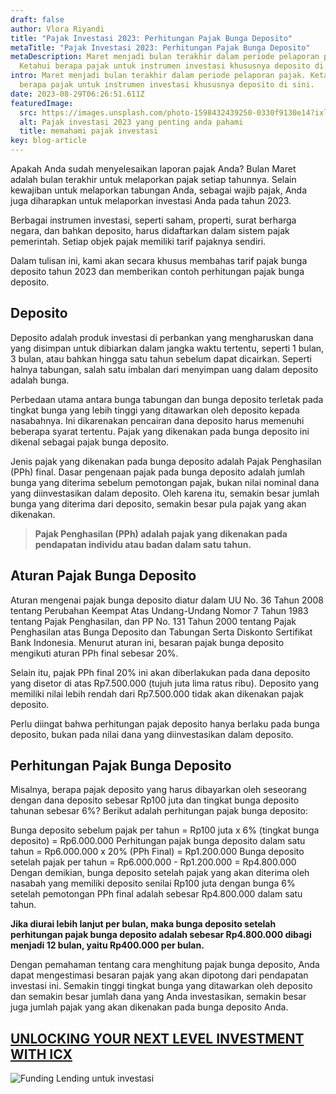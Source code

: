 ```yaml
---
draft: false
author: Vlora Riyandi
title: "Pajak Investasi 2023: Perhitungan Pajak Bunga Deposito"
metaTitle: "Pajak Investasi 2023: Perhitungan Pajak Bunga Deposito"
metaDescription: Maret menjadi bulan terakhir dalam periode pelaporan pajak.
  Ketahui berapa pajak untuk instrumen investasi khususnya deposito di sini.
intro: Maret menjadi bulan terakhir dalam periode pelaporan pajak. Ketahui
  berapa pajak untuk instrumen investasi khususnya deposito di sini.
date: 2023-08-29T06:26:51.611Z
featuredImage:
  src: https://images.unsplash.com/photo-1598432439250-0330f9130e14?ixlib=rb-4.0.3&ixid=MnwxMjA3fDB8MHxwaG90by1wYWdlfHx8fGVufDB8fHx8&auto=format&fit=crop&w=870&q=80
  alt: Pajak investasi 2023 yang penting anda pahami
  title: memahami pajak investasi
key: blog-article
---
```

Apakah Anda sudah menyelesaikan laporan pajak Anda? Bulan Maret adalah bulan terakhir untuk melaporkan pajak setiap tahunnya. Selain kewajiban untuk melaporkan tabungan Anda, sebagai wajib pajak, Anda juga diharapkan untuk melaporkan investasi Anda pada tahun 2023.

Berbagai instrumen investasi, seperti saham, properti, surat berharga negara, dan bahkan deposito, harus didaftarkan dalam sistem pajak pemerintah. Setiap objek pajak memiliki tarif pajaknya sendiri.

Dalam tulisan ini, kami akan secara khusus membahas tarif pajak bunga deposito tahun 2023 dan memberikan contoh perhitungan pajak bunga deposito.

## Deposito

Deposito adalah produk investasi di perbankan yang mengharuskan dana yang disimpan untuk dibiarkan dalam jangka waktu tertentu, seperti 1 bulan, 3 bulan, atau bahkan hingga satu tahun sebelum dapat dicairkan. Seperti halnya tabungan, salah satu imbalan dari menyimpan uang dalam deposito adalah bunga.

Perbedaan utama antara bunga tabungan dan bunga deposito terletak pada tingkat bunga yang lebih tinggi yang ditawarkan oleh deposito kepada nasabahnya. Ini dikarenakan pencairan dana deposito harus memenuhi beberapa syarat tertentu. Pajak yang dikenakan pada bunga deposito ini dikenal sebagai pajak bunga deposito.

Jenis pajak yang dikenakan pada bunga deposito adalah Pajak Penghasilan (PPh) final. Dasar pengenaan pajak pada bunga deposito adalah jumlah bunga yang diterima sebelum pemotongan pajak, bukan nilai nominal dana yang diinvestasikan dalam deposito. Oleh karena itu, semakin besar jumlah bunga yang diterima dari deposito, semakin besar pula pajak yang akan dikenakan.

> **Pajak Penghasilan (PPh) adalah pajak yang dikenakan pada pendapatan individu atau badan dalam satu tahun.**

## Aturan Pajak Bunga Deposito

Aturan mengenai pajak bunga deposito diatur dalam UU No. 36 Tahun 2008 tentang Perubahan Keempat Atas Undang-Undang Nomor 7 Tahun 1983 tentang Pajak Penghasilan, dan PP No. 131 Tahun 2000 tentang Pajak Penghasilan atas Bunga Deposito dan Tabungan Serta Diskonto Sertifikat Bank Indonesia. Menurut aturan ini, besaran pajak bunga deposito mengikuti aturan PPh final sebesar 20%.

Selain itu, pajak PPh final 20% ini akan diberlakukan pada dana deposito yang disetor di atas Rp7.500.000 (tujuh juta lima ratus ribu). Deposito yang memiliki nilai lebih rendah dari Rp7.500.000 tidak akan dikenakan pajak deposito.

Perlu diingat bahwa perhitungan pajak deposito hanya berlaku pada bunga deposito, bukan pada nilai dana yang diinvestasikan dalam deposito.

## Perhitungan Pajak Bunga Deposito

Misalnya, berapa pajak deposito yang harus dibayarkan oleh seseorang dengan dana deposito sebesar Rp100 juta dan tingkat bunga deposito tahunan sebesar 6%? Berikut adalah perhitungan pajak bunga deposito:

Bunga deposito sebelum pajak per tahun = Rp100 juta x 6% (tingkat bunga deposito) = Rp6.000.000
Perhitungan pajak bunga deposito dalam satu tahun = Rp6.000.000 x 20% (PPh Final) = Rp1.200.000
Bunga deposito setelah pajak per tahun = Rp6.000.000 - Rp1.200.000 = Rp4.800.000
Dengan demikian, bunga deposito setelah pajak yang akan diterima oleh nasabah yang memiliki deposito senilai Rp100 juta dengan bunga 6% setelah pemotongan PPh final adalah sebesar Rp4.800.000 dalam satu tahun.

**Jika diurai lebih lanjut per bulan, maka bunga deposito setelah perhitungan pajak bunga deposito adalah sebesar Rp4.800.000 dibagi menjadi 12 bulan, yaitu Rp400.000 per bulan.**

Dengan pemahaman tentang cara menghitung pajak bunga deposito, Anda dapat mengestimasi besaran pajak yang akan dipotong dari pendapatan investasi ini. Semakin tinggi tingkat bunga yang ditawarkan oleh deposito dan semakin besar jumlah dana yang Anda investasikan, semakin besar juga jumlah pajak yang akan dikenakan pada bunga deposito Anda.

## [UNLOCKING YOUR NEXT LEVEL INVESTMENT WITH ICX](https://icx.id/?utm_source=content_blog&utm_medium=blog&utm_campaign=blog&utm_id=content_blog&utm_content=blog_content)

![Funding Lending untuk investasi](/img/rsz_snapinstaapp_346119647_1435083573982006_484823168912654359_n_1080-1-.jpg "sistem funding dan lending untuk pendanaan bisnis dan investasi")